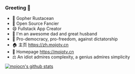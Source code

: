 ### Greeting 👋

<!--
**mojocn/mojocn** is a ✨ _special_ ✨ repository because its `README.md` (this file) appears on your GitHub profile.

Here are some ideas to get you started:

- 🔭 I’m currently working on ...
- 🌱 I’m currently learning ...
- 👯 I’m looking to collaborate on ...
- 🤔 I’m looking for help with ...
- 💬 Ask me about ...
- 📫 How to reach me: ...
- 😄 Pronouns: ...
- ⚡ Fun fact: ...
- 🔥 Go Communitity https://mojotv.cn

-->

- 🔭 Gopher Rustacean
- 🌱 Open Source Fancier
- 😄 Fullstack App Creator
- 👯 I'm an awesome dad and great husband
- 💬 Pro-democracy, pro-freedom, against dictatorship
- 🏠 主页 https://zh.mojotv.cn
- 🤖 Homepage https://mojotv.cn
- ⚖️ An idiot admires complexity, a genius admires simplicity

[![mojocn's github stats](https://github-readme-stats.vercel.app/api?username=mojocn)](https://github.com/mojocn)

